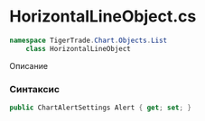 
# HorizontalLineObject.cs
```csharp
namespace TigerTrade.Chart.Objects.List  
    class HorizontalLineObject
```

Описание

### Синтаксис
```csharp
public ChartAlertSettings Alert { get; set; }
```
